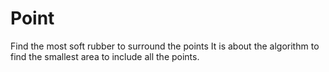 # Point
Find the most soft rubber to surround the points
It is about the algorithm to find the smallest area to include all the points.
